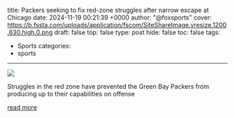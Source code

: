 title: Packers seeking to fix red-zone struggles after narrow escape at Chicago
date: 2024-11-19 00:21:39 +0000
author: "@foxsports"
cover: https://b.fssta.com/uploads/application/fscom/SiteShareImage.vresize.1200.630.high.0.png
draft: false
top: false
type: post
hide: false
toc: false
tags:
  - Sports
categories:
  - sports
---

![](https://b.fssta.com/uploads/application/fscom/SiteShareImage.vresize.1200.630.high.0.png)

Struggles in the red zone have prevented the Green Bay Packers from producing up to their capabilities on offense

[read more](https://www.foxsports.com/articles/nfl/packers-seeking-to-fix-redzone-struggles-after-narrow-escape-at-chicago)

